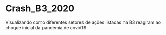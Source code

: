# Crash_B3_2020
Visualizando como diferentes setores de ações listadas na B3 reagiram ao choque inicial da pandemia de covid19
